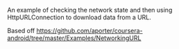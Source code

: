 An example of checking the network state and then using HttpURLConnection to download data from a URL.

Based off https://github.com/aporter/coursera-android/tree/master/Examples/NetworkingURL